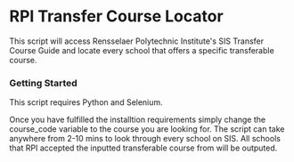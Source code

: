 # RPI Transfer Course Locator
This script will access Rensselaer Polytechnic Institute's SIS Transfer Course Guide and locate every school that offers a specific transferable course.

### Getting Started
This script requires Python and Selenium.

Once you have fulfilled the installtion requirements simply change the course_code variable to the course you are looking for. The script can take anywhere from 2-10 mins to look through every school on SIS. All schools that RPI accepted the inputted transferable course from will be outputed.
